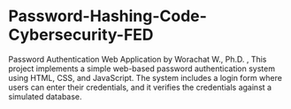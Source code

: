 # Password-Hashing-Code-Cybersecurity-FED
Password Authentication Web Application by Worachat W., Ph.D. , This project implements a simple web-based password authentication system using HTML, CSS, and JavaScript. The system includes a login form where users can enter their credentials, and it verifies the credentials against a simulated database.
